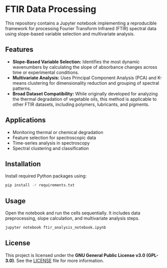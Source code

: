 # FTIR Data Processing

This repository contains a Jupyter notebook implementing a reproducible framework for processing Fourier Transform Infrared (FTIR) spectral data using slope-based variable selection and multivariate analysis.

## Features

- **Slope-Based Variable Selection:** Identifies the most dynamic wavenumbers by calculating the slope of absorbance changes across time or experimental conditions.
- **Multivariate Analysis:** Uses Principal Component Analysis (PCA) and K-means clustering for dimensionality reduction and grouping of spectral patterns.
- **Broad Dataset Compatibility:** While originally developed for analyzing the thermal degradation of vegetable oils, this method is applicable to other FTIR datasets, including polymers, lubricants, and pigments.

## Applications

- Monitoring thermal or chemical degradation
- Feature selection for spectroscopic data
- Time-series analysis in spectroscopy
- Spectral clustering and classification

## Installation

Install required Python packages using:

```bash
pip install -r requirements.txt
```

## Usage

Open the notebook and run the cells sequentially. It includes data preprocessing, slope calculation, and multivariate analysis steps.

```bash
jupyter notebook ftir_analysis_notebook.ipynb
```

## License

This project is licensed under the **GNU General Public License v3.0 (GPL-3.0)**. See the [LICENSE](LICENSE) file for more information.
